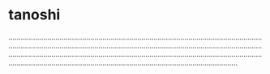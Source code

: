 # tanoshi

....................................................................................................................................................................................................................................................................................................................................................................................................................................................................................................